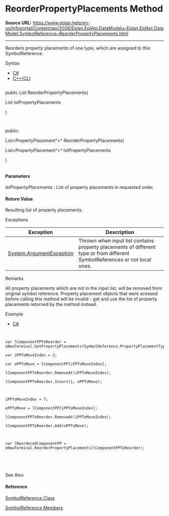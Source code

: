# ReorderPropertyPlacements Method

**Source URL:** https://www.eplan.help/en-us/Infoportal/Content/api/2026/Eplan.EplApi.DataModelu~Eplan.EplApi.DataModel.SymbolReference~ReorderPropertyPlacements.html

---

Reorders property placements of one type, which are assigned to this SymbolReference.

Syntax

- [C#](#i-syntax-CS)
- [C++/CLI](#i-syntax-CPP2005)

```
```
public List<PropertyPlacement> ReorderPropertyPlacements( 
   List<PropertyPlacement> lstPropertyPlacements
)
```
```

```
```
public:
List<PropertyPlacement^>^ ReorderPropertyPlacements( 
   List<PropertyPlacement^>^ lstPropertyPlacements
)
```
```

#### Parameters

*lstPropertyPlacements*
:   List of property placements in requested order.

#### Return Value

Resulting list of property placements.

Exceptions

| Exception | Description |
| --- | --- |
| [System.ArgumentException](#) | Thrown when input list contains property placements of different type or from different SymbolReferences or not local ones. |

Remarks

All property placements which are not in the input list, will be removed from original symbol reference. Property placement objects that were acessed before calling this method will be invalid - get and use the list of property placements returned by the method instead.

Example

- [C#](#i-tab-content-4e8dcea7-7ed1-4466-a377-6146d86b6ea3)

```

var lComponentPPToReorder = oNewTerminal.GetPropertyPlacements(SymbolReference.PropertyPlacementType.Component);
var iPPToMoveIndex = 2;
var oPPToMove = lComponentPP[iPPToMoveIndex];
lComponentPPToReorder.RemoveAt(iPPToMoveIndex);
lComponentPPToReorder.Insert(1, oPPToMove);

iPPToMoveIndex = 7;
oPPToMove = lComponentPP[iPPToMoveIndex];
lComponentPPToReorder.RemoveAt(iPPToMoveIndex);
lComponentPPToReorder.Add(oPPToMove);

var lReorderedComponentPP = oNewTerminal.ReorderPropertyPlacements(lComponentPPToReorder);


```

See Also

#### Reference

[SymbolReference Class](Eplan.EplApi.DataModelu~Eplan.EplApi.DataModel.SymbolReference.html)
  
[SymbolReference Members](Eplan.EplApi.DataModelu~Eplan.EplApi.DataModel.SymbolReference_members.html)